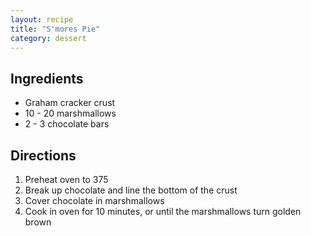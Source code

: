 ```yaml
---
layout: recipe
title: "S'mores Pie"
category: dessert
---
```


## Ingredients
- Graham cracker crust
- 10 - 20 marshmallows
- 2 - 3 chocolate bars

## Directions
1. Preheat oven to 375
2. Break up chocolate and line the bottom of the crust
3. Cover chocolate in marshmallows
4. Cook in oven for 10 minutes, or until the marshmallows turn golden brown
